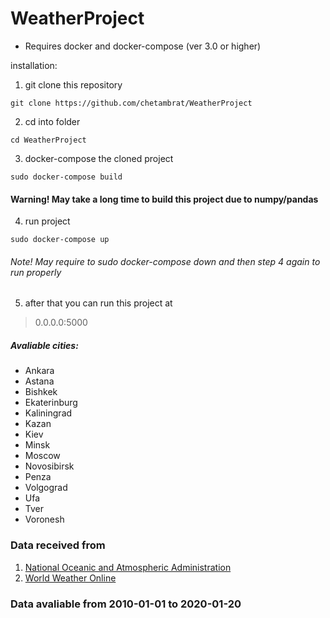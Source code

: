 # WeatherProject
- Requires docker and docker-compose (ver 3.0 or higher)

installation:
1. git clone this repository
```
git clone https://github.com/chetambrat/WeatherProject
```
2. cd into folder
```
cd WeatherProject
```
3. docker-compose the cloned project
```
sudo docker-compose build
```
#### Warning! May take a long time to build this project due to numpy/pandas 
4. run project
```
sudo docker-compose up
```
###### Note! May require to sudo docker-compose down and then step 4 again to run properly
5. after that you can run this project at
> 0.0.0.0:5000
##### Avaliable cities:
- Ankara
- Astana
- Bishkek
- Ekaterinburg
- Kaliningrad
- Kazan
- Kiev
- Minsk
- Moscow
- Novosibirsk
- Penza
- Volgograd
- Ufa
- Tver
- Voronesh
### Data received from
1. [National Oceanic and Atmospheric Administration](https://www.ncdc.noaa.gov)
2. [World Weather Online](https://www.worldweatheronline.com/)
### Data avaliable from 2010-01-01 to 2020-01-20
